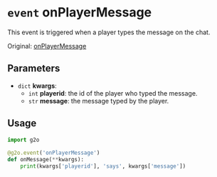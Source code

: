 # `event` onPlayerMessage
This event is triggered when a player types the message on the chat.

Original: [onPlayerMessage](https://gothicmultiplayerteam.gitlab.io/docs/0.3.0/script-reference/server-events/player/onPlayerMessage/)

## Parameters
* `dict` **kwargs**:
    * `int` **playerid**: the id of the player who typed the message.
    * `str` **message**: the message typed by the player.
    
## Usage
```python
import g2o
        
@g2o.event('onPlayerMessage')
def onMessage(**kwargs):
    print(kwargs['playerid'], 'says', kwargs['message'])
```